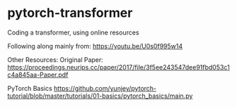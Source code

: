 # pytorch-transformer
Coding a transformer, using online resources

Following along mainly from: https://youtu.be/U0s0f995w14

Other Resources:
Original Paper: https://proceedings.neurips.cc/paper/2017/file/3f5ee243547dee91fbd053c1c4a845aa-Paper.pdf

PyTorch Basics https://github.com/yunjey/pytorch-tutorial/blob/master/tutorials/01-basics/pytorch_basics/main.py
